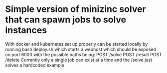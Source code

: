 # Simple version of minizinc solver that can spawn jobs to solve instances
With docker and kubernetes set up properly can be started locally by running
    bash deploy.sh
which starts a webhost which should be exposed on port 6000 with the possible paths being:
    POST /solve
    POST /result
    POST /delete
Currently only a single job can exist at a time and the /solve just solves a hardcoded example
